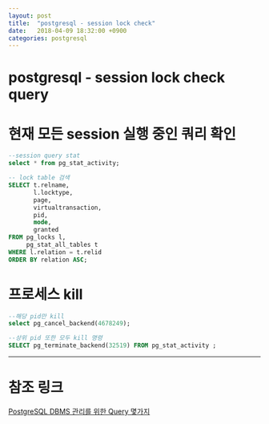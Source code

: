 ```yaml
---
layout: post
title:  "postgresql - session lock check"
date:   2018-04-09 18:32:00 +0900
categories: postgresql
---
```


# postgresql - session lock check query

# 현재 모든 session 실행 중인 쿼리 확인  
```sql
--session query stat
select * from pg_stat_activity; 
```

```sql
-- lock table 검색
SELECT t.relname,
       l.locktype,
       page,
       virtualtransaction,
       pid,
       mode,
       granted
FROM pg_locks l,
     pg_stat_all_tables t
WHERE l.relation = t.relid
ORDER BY relation ASC;
```

# 프로세스 kill

```sql
--해당 pid만 kill 
select pg_cancel_backend(4678249); 
```

```sql
--상위 pid 또한 모두 kill 명령
SELECT pg_terminate_backend(32519) FROM pg_stat_activity ; 
```

------

# 참조 링크  
[PostgreSQL DBMS 관리를 위한 Query 몇가지](http://blog.naver.com/PostView.nhn?blogId=admass&logNo=220900485272&parentCategoryNo=&categoryNo=9&viewDate=&isShowPopularPosts=true&from=search)
